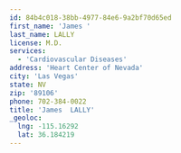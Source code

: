 ```yaml
---
id: 84b4c018-38bb-4977-84e6-9a2bf70d65ed
first_name: 'James '
last_name: LALLY
license: M.D.
services:
  - 'Cardiovascular Diseases'
address: 'Heart Center of Nevada'
city: 'Las Vegas'
state: NV
zip: '89106'
phone: 702-384-0022
title: 'James  LALLY'
_geoloc:
  lng: -115.16292
  lat: 36.184219
---
```

